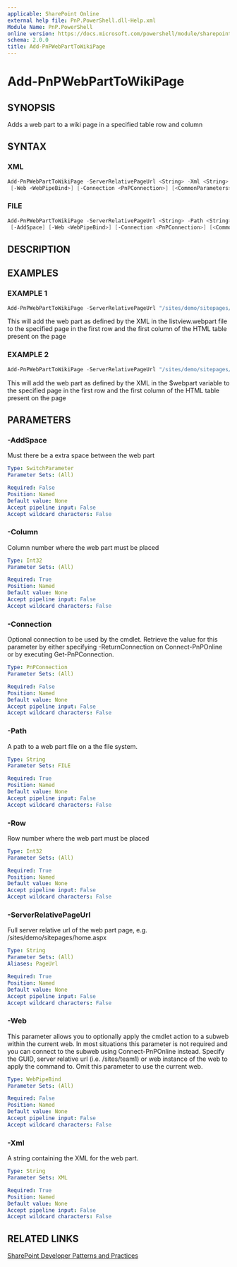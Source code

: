 ```yaml
---
applicable: SharePoint Online
external help file: PnP.PowerShell.dll-Help.xml
Module Name: PnP.PowerShell
online version: https://docs.microsoft.com/powershell/module/sharepoint-pnp/add-pnpwebparttowikipage
schema: 2.0.0
title: Add-PnPWebPartToWikiPage
---
```


# Add-PnPWebPartToWikiPage

## SYNOPSIS
Adds a web part to a wiki page in a specified table row and column

## SYNTAX

### XML
```powershell
Add-PnPWebPartToWikiPage -ServerRelativePageUrl <String> -Xml <String> -Row <Int32> -Column <Int32> [-AddSpace]
 [-Web <WebPipeBind>] [-Connection <PnPConnection>] [<CommonParameters>]
```

### FILE
```powershell
Add-PnPWebPartToWikiPage -ServerRelativePageUrl <String> -Path <String> -Row <Int32> -Column <Int32>
 [-AddSpace] [-Web <WebPipeBind>] [-Connection <PnPConnection>] [<CommonParameters>]
```

## DESCRIPTION

## EXAMPLES

### EXAMPLE 1
```powershell
Add-PnPWebPartToWikiPage -ServerRelativePageUrl "/sites/demo/sitepages/home.aspx" -Path "c:\myfiles\listview.webpart" -Row 1 -Column 1
```

This will add the web part as defined by the XML in the listview.webpart file to the specified page in the first row and the first column of the HTML table present on the page

### EXAMPLE 2
```powershell
Add-PnPWebPartToWikiPage -ServerRelativePageUrl "/sites/demo/sitepages/home.aspx" -XML $webpart -Row 1 -Column 1
```

This will add the web part as defined by the XML in the $webpart variable to the specified page in the first row and the first column of the HTML table present on the page

## PARAMETERS

### -AddSpace
Must there be a extra space between the web part

```yaml
Type: SwitchParameter
Parameter Sets: (All)

Required: False
Position: Named
Default value: None
Accept pipeline input: False
Accept wildcard characters: False
```

### -Column
Column number where the web part must be placed

```yaml
Type: Int32
Parameter Sets: (All)

Required: True
Position: Named
Default value: None
Accept pipeline input: False
Accept wildcard characters: False
```

### -Connection
Optional connection to be used by the cmdlet. Retrieve the value for this parameter by either specifying -ReturnConnection on Connect-PnPOnline or by executing Get-PnPConnection.

```yaml
Type: PnPConnection
Parameter Sets: (All)

Required: False
Position: Named
Default value: None
Accept pipeline input: False
Accept wildcard characters: False
```

### -Path
A path to a web part file on a the file system.

```yaml
Type: String
Parameter Sets: FILE

Required: True
Position: Named
Default value: None
Accept pipeline input: False
Accept wildcard characters: False
```

### -Row
Row number where the web part must be placed

```yaml
Type: Int32
Parameter Sets: (All)

Required: True
Position: Named
Default value: None
Accept pipeline input: False
Accept wildcard characters: False
```

### -ServerRelativePageUrl
Full server relative url of the web part page, e.g. /sites/demo/sitepages/home.aspx

```yaml
Type: String
Parameter Sets: (All)
Aliases: PageUrl

Required: True
Position: Named
Default value: None
Accept pipeline input: False
Accept wildcard characters: False
```

### -Web
This parameter allows you to optionally apply the cmdlet action to a subweb within the current web. In most situations this parameter is not required and you can connect to the subweb using Connect-PnPOnline instead. Specify the GUID, server relative url (i.e. /sites/team1) or web instance of the web to apply the command to. Omit this parameter to use the current web.

```yaml
Type: WebPipeBind
Parameter Sets: (All)

Required: False
Position: Named
Default value: None
Accept pipeline input: False
Accept wildcard characters: False
```

### -Xml
A string containing the XML for the web part.

```yaml
Type: String
Parameter Sets: XML

Required: True
Position: Named
Default value: None
Accept pipeline input: False
Accept wildcard characters: False
```

## RELATED LINKS

[SharePoint Developer Patterns and Practices](https://aka.ms/sppnp)
